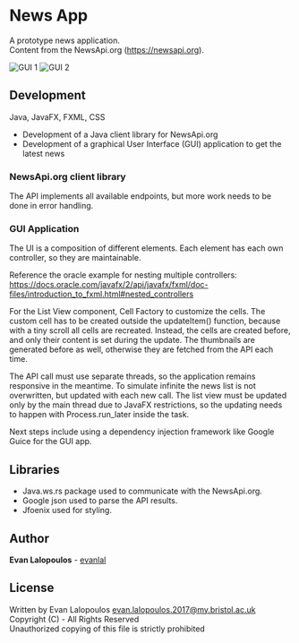# News App
A prototype news application.  
Content from the NewsApi.org (https://newsapi.org).

![GUI 1](imgs/img1.jpg?raw=true "Title")
![GUI 2](imgs/img2.jpg?raw=true "Title")

## Development
Java, JavaFX, FXML, CSS  
* Development of a Java client library for NewsApi.org  
* Development of a graphical User Interface (GUI) application to get the latest news  

### NewsApi.org client library
The API implements all available endpoints, but more work needs to be done in error handling.  

### GUI Application
The UI is a composition of different elements. Each element has each own controller, so they are maintainable.  

Reference the oracle example for nesting multiple controllers: https://docs.oracle.com/javafx/2/api/javafx/fxml/doc-files/introduction_to_fxml.html#nested_controllers  

For the List View component, Cell Factory to customize the cells. The custom cell has to be created outside the updateItem() function, because with a tiny scroll all cells are recreated. Instead, the cells are created before, and only their content is set during the update. The thumbnails are generated before as well, otherwise they are fetched from the API each time.  

The API call must use separate threads, so the application remains responsive in the meantime. To simulate infinite the news list is not overwritten, but updated with each new call. The list view must be updated only by the main thread due to JavaFX restrictions, so the updating needs to happen with Process.run_later inside the task.  

Next steps include using a dependency injection framework like Google Guice for the GUI app.

## Libraries
* Java.ws.rs package used to communicate with the NewsApi.org.  
* Google json used to parse the API results.    
* Jfoenix used for styling.  

## Author

**Evan Lalopoulos** - [evanlal](https://github.com/evanlal)

## License
Written by Evan Lalopoulos <evan.lalopoulos.2017@my.bristol.ac.uk>    
Copyright (C) - All Rights Reserved  
Unauthorized copying of this file is strictly prohibited  
